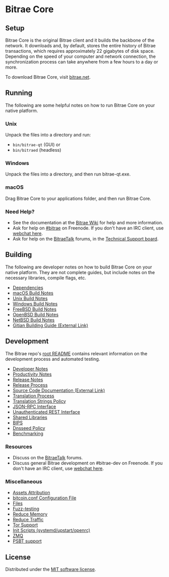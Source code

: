Bitrae Core
=============

Setup
---------------------
Bitrae Core is the original Bitrae client and it builds the backbone of the network. It downloads and, by default, stores the entire history of Bitrae transactions, which requires approximately 22 gigabytes of disk space. Depending on the speed of your computer and network connection, the synchronization process can take anywhere from a few hours to a day or more.

To download Bitrae Core, visit [bitrae.net](https://bitrae.net/).

Running
---------------------
The following are some helpful notes on how to run Bitrae Core on your native platform.

### Unix

Unpack the files into a directory and run:

- `bin/bitrae-qt` (GUI) or
- `bin/bitraed` (headless)

### Windows

Unpack the files into a directory, and then run bitrae-qt.exe.

### macOS

Drag Bitrae Core to your applications folder, and then run Bitrae Core.

### Need Help?

* See the documentation at the [Bitrae Wiki](https://bitrae.info/) for help and more information.
* Ask for help on [#bitrae](https://webchat.freenode.net/#bitrae) on Freenode. If you don't have an IRC client, use [webchat here](https://webchat.freenode.net/#bitrae).
* Ask for help on the [BitraeTalk](https://bitraetalk.online/) forums, in the [Technical Support board](https://bitraetalk.online/c/technical-support).

Building
---------------------
The following are developer notes on how to build Bitrae Core on your native platform. They are not complete guides, but include notes on the necessary libraries, compile flags, etc.

- [Dependencies](dependencies.md)
- [macOS Build Notes](build-osx.md)
- [Unix Build Notes](build-unix.md)
- [Windows Build Notes](build-windows.md)
- [FreeBSD Build Notes](build-freebsd.md)
- [OpenBSD Build Notes](build-openbsd.md)
- [NetBSD Build Notes](build-netbsd.md)
- [Gitian Building Guide (External Link)](https://github.com/bitcoin-core/docs/blob/master/gitian-building.md)

Development
---------------------
The Bitrae repo's [root README](/README.md) contains relevant information on the development process and automated testing.

- [Developer Notes](developer-notes.md)
- [Productivity Notes](productivity.md)
- [Release Notes](release-notes.md)
- [Release Process](release-process.md)
- [Source Code Documentation (External Link)](https://doxygen.bitcoincore.org/)
- [Translation Process](translation_process.md)
- [Translation Strings Policy](translation_strings_policy.md)
- [JSON-RPC Interface](JSON-RPC-interface.md)
- [Unauthenticated REST Interface](REST-interface.md)
- [Shared Libraries](shared-libraries.md)
- [BIPS](bips.md)
- [Dnsseed Policy](dnsseed-policy.md)
- [Benchmarking](benchmarking.md)

### Resources
* Discuss on the [BitraeTalk](https://bitraetalk.online/) forums.
* Discuss general Bitrae development on #bitrae-dev on Freenode. If you don't have an IRC client, use [webchat here](https://webchat.freenode.net/#bitrae-dev).

### Miscellaneous
- [Assets Attribution](assets-attribution.md)
- [bitcoin.conf Configuration File](bitcoin-conf.md)
- [Files](files.md)
- [Fuzz-testing](fuzzing.md)
- [Reduce Memory](reduce-memory.md)
- [Reduce Traffic](reduce-traffic.md)
- [Tor Support](tor.md)
- [Init Scripts (systemd/upstart/openrc)](init.md)
- [ZMQ](zmq.md)
- [PSBT support](psbt.md)

License
---------------------
Distributed under the [MIT software license](/COPYING).
